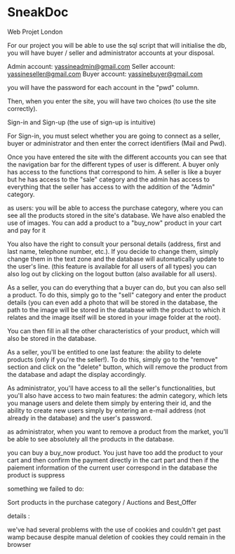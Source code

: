 # SneakDoc
 Web Projet London

For our project you will be able to use the sql script that will initialise the db, you will have buyer / seller and administrator accounts at your disposal. 

Admin account: yassineadmin@gmail.com
Seller account: yassineseller@gmail.com
Buyer account: yassinebuyer@gmail.com

you will have the password for each account in the "pwd" column. 

Then, when you enter the site, you will have two choices (to use the site correctly). 

Sign-in and Sign-up (the use of sign-up is intuitive)

For Sign-in, you must select whether you are going to connect as a seller, buyer or administrator and then enter the correct identifiers (Mail and Pwd).

Once you have entered the site with the different accounts you can see that the navigation bar for the different types of user is different. A buyer only has access to the functions that correspond to him. A seller is like a buyer but he has access to the "sale" category and the admin has access to everything that the seller has access to with the addition of the "Admin" category.

as users: you will be able to access the purchase category, where you can see all the products stored in the site's database. We have also enabled the use of images. You can add a product to a "buy_now" product in your cart and pay for it

You also have the right to consult your personal details (address, first and last name, telephone number, etc.). If you decide to change them, simply change them in the text zone and the database will automatically update to the user's line. (this feature is available for all users of all types)
you can also log out by clicking on the logout button (also available for all users).

As a seller, you can do everything that a buyer can do, but you can also sell a product. To do this, simply go to the "sell" category and enter the product details (you can even add a photo that will be stored in the database, the path to the image will be stored in the database with the product to which it relates and the image itself will be stored in your image folder at the root).

You can then fill in all the other characteristics of your product, which will also be stored in the database. 

As a seller, you'll be entitled to one last feature: the ability to delete products (only if you're the seller!). To do this, simply go to the "remove" section and click on the "delete" button, which will remove the product from the database and adapt the display accordingly. 

As administrator, you'll have access to all the seller's functionalities, but you'll also have access to two main features: the admin category, which lets you manage users and delete them simply by entering their id, and the ability to create new users simply by entering an e-mail address (not already in the database) and the user's password.

as administrator, when you want to remove a product from the market, you'll be able to see absolutely all the products in the database.

you can buy a buy_now product. You just have too add the product to your cart and then confirm the payment directly in the cart part and then if the paiement information of the current user correspond in the database the product is suppress

something we failed to do: 

Sort products in the purchase category / Auctions and Best_Offer

details : 

we've had several problems with the use of cookies and couldn't get past wamp because despite manual deletion of cookies they could remain in the browser

